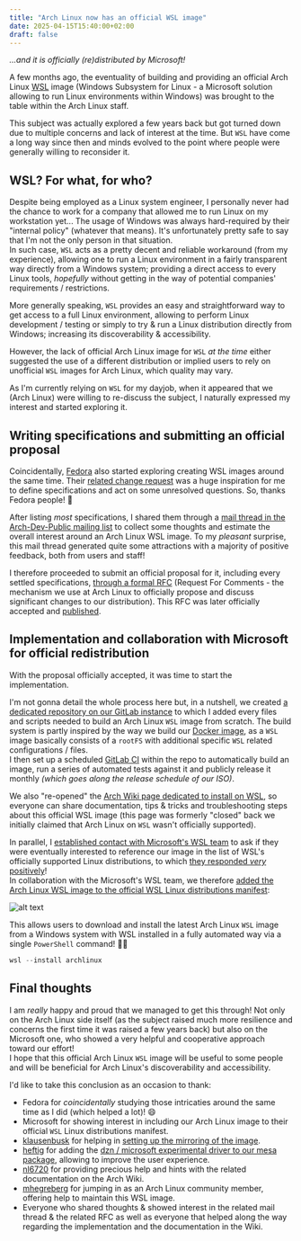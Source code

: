 ```yaml
---
title: "Arch Linux now has an official WSL image"
date: 2025-04-15T15:40:00+02:00
draft: false
---
```


*...and it is officially (re)distributed by Microsoft!*

A few months ago, the eventuality of building and providing an official Arch Linux [WSL](https://learn.microsoft.com/en-us/windows/wsl/about) image (Windows Subsystem for Linux - a Microsoft solution allowing to run Linux environments within Windows) was brought to the table within the Arch Linux staff.

This subject was actually explored a few years back but got turned down due to multiple concerns and lack of interest at the time. But `WSL` have come a long way since then and minds evolved to the point where people were generally willing to reconsider it.

## WSL? For what, for who?

Despite being employed as a Linux system engineer, I personally never had the chance to work for a company that allowed me to run Linux on my workstation yet... The usage of Windows was always hard-required by their "internal policy" (whatever that means). It's unfortunately pretty safe to say that I'm not the only person in that situation.  
In such case, `WSL` acts as a pretty decent and reliable workaround (from my experience), allowing one to run a Linux environment in a fairly transparent way directly from a Windows system; providing a direct access to every Linux tools, *hopefully* without getting in the way of potential companies' requirements / restrictions.

More generally speaking, `WSL` provides an easy and straightforward way to get access to a full Linux environment, allowing to perform Linux development / testing or simply to try & run a Linux distribution directly from Windows; increasing its discoverability & accessibility.

However, the lack of official Arch Linux image for `WSL` *at the time* either suggested the use of a different distribution or implied users to rely on unofficial `WSL` images for Arch Linux, which quality may vary.

As I'm currently relying on `WSL` for my dayjob, when it appeared that we (Arch Linux) were willing to re-discuss the subject, I naturally expressed my interest and started exploring it.

## Writing specifications and submitting an official proposal

Coincidentally, [Fedora](https://fedoraproject.org/) also started exploring creating WSL images around the same time. Their [related change request](https://fedoraproject.org/wiki/Changes/FedoraWSL) was a huge inspiration for me to define specifications and act on some unresolved questions. So, thanks Fedora people! :blue_heart:

After listing *most* specifications, I shared them through a [mail thread in the Arch-Dev-Public mailing list](https://lists.archlinux.org/archives/list/arch-dev-public@lists.archlinux.org/thread/73A4BK7YK4BJBVXGMN2I5CROQAWI53VZ/) to collect some thoughts and estimate the overall interest around an Arch Linux WSL image. To my *pleasant* surprise, this mail thread generated quite some attractions with a majority of positive feedback, both from users and staff!

I therefore proceeded to submit an official proposal for it, including every settled specifications, [through a formal RFC](https://gitlab.archlinux.org/archlinux/rfcs/-/merge_requests/50) (Request For Comments - the mechanism we use at Arch Linux to officially propose and discuss significant changes to our distribution). This RFC was later officially accepted and [published](https://rfc.archlinux.page/0050-arch-linux-wsl-image/).

## Implementation and collaboration with Microsoft for official redistribution

With the proposal officially accepted, it was time to start the implementation.

I'm not gonna detail the whole process here but, in a nutshell, we created [a dedicated repository on our GitLab instance](https://gitlab.archlinux.org/archlinux/archlinux-wsl) to which I added every files and scripts needed to build an Arch Linux `WSL` image from scratch. The build system is partly inspired by the way we build our [Docker image](https://hub.docker.com/_/archlinux/), as a `WSL` image basically consists of a `rootFS` with additional specific `WSL` related configurations / files.  
I then set up a scheduled [GitLab CI](https://gitlab.archlinux.org/archlinux/archlinux-wsl/-/blob/main/.gitlab-ci.yml?ref_type=heads) within the repo to automatically build an image, run a series of automated tests against it and publicly release it monthly *(which goes along the release schedule of our ISO)*.

We also "re-opened" the [Arch Wiki page dedicated to install on WSL](https://wiki.archlinux.org/title/Install_Arch_Linux_on_WSL), so everyone can share documentation, tips & tricks and troubleshooting steps about this official WSL image (this page was formerly "closed" back we initially claimed that Arch Linux on `WSL` wasn't officially supported).

In parallel, I [established contact with Microsoft's WSL team](https://github.com/microsoft/WSL/issues/12551) to ask if they were eventually interested to reference our image in the list of WSL's officially supported Linux distributions, to which [they responded *very* positively](https://github.com/microsoft/WSL/issues/12551#issuecomment-2635150613)!  
In collaboration with the Microsoft's WSL team, we therefore [added the Arch Linux WSL image to the official WSL Linux distributions manifest](https://github.com/microsoft/WSL/pull/12818):

![alt text](../../images/archlinux-wsl-image/wsl-distributions-list.png "WSL official Linux distributions list")

This allows users to download and install the latest Arch Linux `WSL` image from a Windows system with WSL installed in a fully automated way via a single `PowerShell` command! 🥳🎉

```powershell
wsl --install archlinux
```

## Final thoughts

I am *really* happy and proud that we managed to get this through! Not only on the Arch Linux side itself (as the subject raised much more resilience and concerns the first time it was raised a few years back) but also on the Microsoft one, who showed a very helpful and cooperative approach toward our effort!  
I hope that this official Arch Linux `WSL` image will be useful to some people and will be beneficial for Arch Linux's discoverability and accessibility.

I'd like to take this conclusion as an occasion to thank:

- Fedora for *coincidentally* studying those intricaties around the same time as I did (which helped a lot)! 😄
- Microsoft for showing interest in including our Arch Linux image to their official `WSL` Linux distributions manifest.
- [klausenbusk](https://github.com/klausenbusk) for helping in [setting up the mirroring of the image](https://gitlab.archlinux.org/archlinux/infrastructure/-/merge_requests/924).
- [heftig](https://github.com/heftig) for adding the [dzn / microsoft experimental driver to our mesa package](https://gitlab.archlinux.org/archlinux/packaging/packages/mesa/-/issues/25), allowing to improve the user experience.
- [nl6720](https://wiki.archlinux.org/title/User:Nl6720) for providing precious help and hints with the related documentation on the Arch Wiki.
- [mhegreberg](https://github.com/mhegreberg) for jumping in as an Arch Linux community member, offering help to maintain this WSL image.
- Everyone who shared thoughts & showed interest in the related mail thread & the related RFC as well as everyone that helped along the way regarding the implementation and the documentation in the Wiki.
